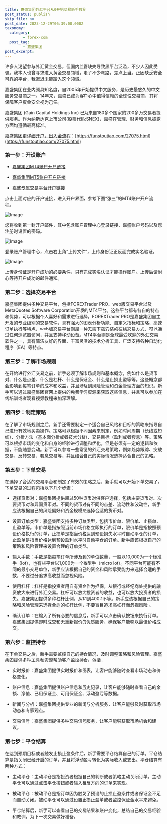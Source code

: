 ```yaml
---
title: 嘉盛集团外汇平台从0开始交易新手教程
post_status: publish
skip_file: no
post_date: 2023-12-29T06:39:00.000Z
taxonomy:
  category:
        - forex-com
  post_tag:
        - 嘉盛集团
post_excerpt: 
---
```

许多人渴望参与外汇黄金交易，但国内监管缺失导致黑平台泛滥，不少人因此受骗。我本人也曾寻求进入黄金交易领域，走了不少弯路，差点上当。正因缺乏安全可靠的平台，我迟迟未能踏入这个领域。

嘉盛集团在业内颇具知名度，自2005年开始提供中文服务，是历史最悠久的中文服务交易商之一。14年来，嘉盛已成为客户心中值得信赖的全球性交易商，其将保障客户资金安全视为己任。

嘉盛集团 (Gain Capital Holdings Inc) 已为来自180多个国家的200多万交易者提供服务。作为纳斯达克上市公司(股票代码:SNEX)，嘉盛在管理、财务和信息披露方面均遵循最高标准。

[嘉盛集团更详细开户，出入金流程](https://funstoutiao.com/27075.html)：[https://funstoutiao.com/27075.html](https://funstoutiao.com/27075.html)

### 第一步：开设账户

* [嘉盛集团MT4账户开户链接](https://s.ssgg.net/jsmt4)

* [嘉盛集团MT5账户开户链接](https://s.ssgg.net/jsmt5)

* [嘉盛专属交易平台开户链接](https://s.ssgg.net/js)

点击上面对应的开户链接，进入开户界面，参考下图“张三”的MT4账户开户流程。

![Image](https://prod-files-secure.s3.us-west-2.amazonaws.com/39ed1227-6d7d-4570-be36-9ccd4a2c4241/7a167aea-686b-400d-af59-4e18eb607a40/640.png?X-Amz-Algorithm=AWS4-HMAC-SHA256&X-Amz-Content-Sha256=UNSIGNED-PAYLOAD&X-Amz-Credential=ASIAZI2LB466UNEXDRMR%2F20251024%2Fus-west-2%2Fs3%2Faws4_request&X-Amz-Date=20251024T041312Z&X-Amz-Expires=3600&X-Amz-Security-Token=IQoJb3JpZ2luX2VjEJv%2F%2F%2F%2F%2F%2F%2F%2F%2F%2FwEaCXVzLXdlc3QtMiJIMEYCIQCkAv24%2FCvDTfkEYBjGtuQJXRdVpyzYo5ssPCMf3J%2FZmQIhAJgsqj6ycv8DyhOuDaWYLg0ZNzjKUIyk4BgOf1NT4itRKv8DCFQQABoMNjM3NDIzMTgzODA1Igxu%2BAT8SSQwzxGrfXAq3AOcmvB2mn2QPnVPef9nQ6FlkcE05PCi9mWm7tcPwjYi%2BaT5fin8O081BZ5d0mWtT6vdkcDBwzEZMgDINYYTXM77SUtwOsSLS8bh49lz7BOJrk7kNfBlcCH6fLPu%2Bfl9myhCRtjD5JFYwvrzBoo9IbcH7rf3w1CmeAHKuPjfWc8mBDuv9d%2Bwcn085i6nmo0S6FwFPvaBLFjVY32CN%2BDrNk5zGLHBxs88o5VVbzo%2FcjRSWM9fxV0R42XW0o68BbhpnFnjV1oUelD3BFFP%2BAE%2FV%2F%2BIf2UWDAuDyzM2zysWA1iqjapyd3%2Fnp9uKJ3Dc1R31OP%2BXqZjk0GCvsRKjcPklJ76%2BYVae7qOBu%2FjPSEsDWnLV08chdiAtcZVGIokkA6Ob70NPDt2HxVAWoIbLlr05bWJH5w5w4PF6r3B65fWrDif3Vat3RqmH2RLFLPTV1yYsqSC36OzsfCp4yZwJ5HAALKVubuluQcGG5jvLbcwZ9I8b1sLGj8msfg1Ec%2BID93gaPmWoOjE8hBjh7RuHmCFPLMDnEMyuBI7NLjJhNc8ROuuFdYoVfzehYwLMT%2B4Kd294IA0W668JT2fx5QfjUKg%2B96INihXRXuXaX7uiQrxDfJcyqt2o6lt5LuZ%2FnZ%2B5NTCby%2BvHBjqkASaD1iEMLkSXZzsJewl09YyaCyT3RZzHjN7iD15K3uBLj%2B4VVp2bh6YX7ClYuqYydmybuZTN3xftYssfF0pyplxZG7diTR56KErYwfh88x9rkpdtabeZ4pjZtvjNwpNqE4uAkwkPQR4eC%2FTnrmU9xlWd8agYbfCXPcrkqPBSOyjdj8uWTSQ6QpDafmf97HjZ%2FTwOaTtwW7JjQA8xMqaqZU3Lphcl&X-Amz-Signature=1e723bc266a58275de426be8b0a943de8f3266d6b9d5b3721065b4f98be0ae7b&X-Amz-SignedHeaders=host&x-amz-checksum-mode=ENABLED&x-id=GetObject)

您将收到第一封开户邮件，其中包含账户管理中心登录链接、嘉盛账户号码以及您注册时设置的密码。

![Image](https://prod-files-secure.s3.us-west-2.amazonaws.com/39ed1227-6d7d-4570-be36-9ccd4a2c4241/eaa1c6b3-2877-4284-a0e1-530e222c27fb/image.png?X-Amz-Algorithm=AWS4-HMAC-SHA256&X-Amz-Content-Sha256=UNSIGNED-PAYLOAD&X-Amz-Credential=ASIAZI2LB466UNEXDRMR%2F20251024%2Fus-west-2%2Fs3%2Faws4_request&X-Amz-Date=20251024T041312Z&X-Amz-Expires=3600&X-Amz-Security-Token=IQoJb3JpZ2luX2VjEJv%2F%2F%2F%2F%2F%2F%2F%2F%2F%2FwEaCXVzLXdlc3QtMiJIMEYCIQCkAv24%2FCvDTfkEYBjGtuQJXRdVpyzYo5ssPCMf3J%2FZmQIhAJgsqj6ycv8DyhOuDaWYLg0ZNzjKUIyk4BgOf1NT4itRKv8DCFQQABoMNjM3NDIzMTgzODA1Igxu%2BAT8SSQwzxGrfXAq3AOcmvB2mn2QPnVPef9nQ6FlkcE05PCi9mWm7tcPwjYi%2BaT5fin8O081BZ5d0mWtT6vdkcDBwzEZMgDINYYTXM77SUtwOsSLS8bh49lz7BOJrk7kNfBlcCH6fLPu%2Bfl9myhCRtjD5JFYwvrzBoo9IbcH7rf3w1CmeAHKuPjfWc8mBDuv9d%2Bwcn085i6nmo0S6FwFPvaBLFjVY32CN%2BDrNk5zGLHBxs88o5VVbzo%2FcjRSWM9fxV0R42XW0o68BbhpnFnjV1oUelD3BFFP%2BAE%2FV%2F%2BIf2UWDAuDyzM2zysWA1iqjapyd3%2Fnp9uKJ3Dc1R31OP%2BXqZjk0GCvsRKjcPklJ76%2BYVae7qOBu%2FjPSEsDWnLV08chdiAtcZVGIokkA6Ob70NPDt2HxVAWoIbLlr05bWJH5w5w4PF6r3B65fWrDif3Vat3RqmH2RLFLPTV1yYsqSC36OzsfCp4yZwJ5HAALKVubuluQcGG5jvLbcwZ9I8b1sLGj8msfg1Ec%2BID93gaPmWoOjE8hBjh7RuHmCFPLMDnEMyuBI7NLjJhNc8ROuuFdYoVfzehYwLMT%2B4Kd294IA0W668JT2fx5QfjUKg%2B96INihXRXuXaX7uiQrxDfJcyqt2o6lt5LuZ%2FnZ%2B5NTCby%2BvHBjqkASaD1iEMLkSXZzsJewl09YyaCyT3RZzHjN7iD15K3uBLj%2B4VVp2bh6YX7ClYuqYydmybuZTN3xftYssfF0pyplxZG7diTR56KErYwfh88x9rkpdtabeZ4pjZtvjNwpNqE4uAkwkPQR4eC%2FTnrmU9xlWd8agYbfCXPcrkqPBSOyjdj8uWTSQ6QpDafmf97HjZ%2FTwOaTtwW7JjQA8xMqaqZU3Lphcl&X-Amz-Signature=8989183e728a399eface3caa497590ffc11a4af5fd4928870600dcc90985f056&X-Amz-SignedHeaders=host&x-amz-checksum-mode=ENABLED&x-id=GetObject)

登录账户管理中心，点击右上角“上传文件”，上传身份证正反面完成实名验证。

![Image](https://prod-files-secure.s3.us-west-2.amazonaws.com/39ed1227-6d7d-4570-be36-9ccd4a2c4241/54090639-09fc-46b4-a135-e0289f707147/image.png?X-Amz-Algorithm=AWS4-HMAC-SHA256&X-Amz-Content-Sha256=UNSIGNED-PAYLOAD&X-Amz-Credential=ASIAZI2LB466UNEXDRMR%2F20251024%2Fus-west-2%2Fs3%2Faws4_request&X-Amz-Date=20251024T041312Z&X-Amz-Expires=3600&X-Amz-Security-Token=IQoJb3JpZ2luX2VjEJv%2F%2F%2F%2F%2F%2F%2F%2F%2F%2FwEaCXVzLXdlc3QtMiJIMEYCIQCkAv24%2FCvDTfkEYBjGtuQJXRdVpyzYo5ssPCMf3J%2FZmQIhAJgsqj6ycv8DyhOuDaWYLg0ZNzjKUIyk4BgOf1NT4itRKv8DCFQQABoMNjM3NDIzMTgzODA1Igxu%2BAT8SSQwzxGrfXAq3AOcmvB2mn2QPnVPef9nQ6FlkcE05PCi9mWm7tcPwjYi%2BaT5fin8O081BZ5d0mWtT6vdkcDBwzEZMgDINYYTXM77SUtwOsSLS8bh49lz7BOJrk7kNfBlcCH6fLPu%2Bfl9myhCRtjD5JFYwvrzBoo9IbcH7rf3w1CmeAHKuPjfWc8mBDuv9d%2Bwcn085i6nmo0S6FwFPvaBLFjVY32CN%2BDrNk5zGLHBxs88o5VVbzo%2FcjRSWM9fxV0R42XW0o68BbhpnFnjV1oUelD3BFFP%2BAE%2FV%2F%2BIf2UWDAuDyzM2zysWA1iqjapyd3%2Fnp9uKJ3Dc1R31OP%2BXqZjk0GCvsRKjcPklJ76%2BYVae7qOBu%2FjPSEsDWnLV08chdiAtcZVGIokkA6Ob70NPDt2HxVAWoIbLlr05bWJH5w5w4PF6r3B65fWrDif3Vat3RqmH2RLFLPTV1yYsqSC36OzsfCp4yZwJ5HAALKVubuluQcGG5jvLbcwZ9I8b1sLGj8msfg1Ec%2BID93gaPmWoOjE8hBjh7RuHmCFPLMDnEMyuBI7NLjJhNc8ROuuFdYoVfzehYwLMT%2B4Kd294IA0W668JT2fx5QfjUKg%2B96INihXRXuXaX7uiQrxDfJcyqt2o6lt5LuZ%2FnZ%2B5NTCby%2BvHBjqkASaD1iEMLkSXZzsJewl09YyaCyT3RZzHjN7iD15K3uBLj%2B4VVp2bh6YX7ClYuqYydmybuZTN3xftYssfF0pyplxZG7diTR56KErYwfh88x9rkpdtabeZ4pjZtvjNwpNqE4uAkwkPQR4eC%2FTnrmU9xlWd8agYbfCXPcrkqPBSOyjdj8uWTSQ6QpDafmf97HjZ%2FTwOaTtwW7JjQA8xMqaqZU3Lphcl&X-Amz-Signature=02357d020c26600d7a62fe110e4e02a97efa9aa3d5902c2d063e46d93ff52f77&X-Amz-SignedHeaders=host&x-amz-checksum-mode=ENABLED&x-id=GetObject)

上传身份证是开户成功的必要条件，只有完成实名认证才能操作账户。上传后请耐心等待开户成功的邮件通知。

### 第二步：选择交易平台

嘉盛集团提供多种交易平台，包括FOREXTrader PRO、web版交易平台以及MetaQuotes Software Corporation开发的MT4平台。这些平台都有各自的特点和优势，可以根据个人喜好和需求进行选择。FOREXTrader PRO是嘉盛集团自主开发的专业级别的交易软件，具有强大的图表分析功能、自定义指标和策略、高速订单执行等特点。web版交易平台则是一种无需下载安装的在线交易方式，可以通过任何浏览器访问，并且支持移动设备。MT4平台则是全球最受欢迎的外汇交易软件之一，具有简洁友好的界面、丰富灵活的技术分析工具、广泛支持各种自动化程序（EA）等特点。

### 第三步：了解市场规则

在开始进行外汇交易之前，新手必须了解市场规则和基本概念，例如什么是货币对、什么是点差、什么是杠杆、什么是保证金、什么是止损止盈等等。这些概念都会影响到每笔订单的成本和收益，并且涉及到风险管理和资金管理方面的知识。新手可以通过嘉盛集团官网上提供的免费学习资源来获取这些信息，并且可以参加在线培训或者观看视频教程来加深理解。

### 第四步：制定策略

在了解了市场规则之后，新手还需要制定一个适合自己风格和目标的策略来指导自己进行有效地买卖操作。策略可以根据不同因素来制定，例如时间周期（长线或短线）、分析方法（基本面分析或者技术分析）、交易目标（盈利或者套息）等。策略可以根据市场的变化和自身的经验进行调整和优化，但是必须有一定的逻辑和依据，不能随意变动。新手可以参考一些常见的外汇交易策略，例如趋势跟踪、突破交易、反转交易、套息交易等，并且结合自己的实际情况选择适合自己的策略。

### 第五步：下单交易

在选择了合适的交易平台和制定了有效的策略之后，新手就可以开始下单交易了。下单交易的过程包括以下几个步骤：

* 选择货币对：嘉盛集团提供超过50种货币对供客户选择，包括主要货币对、次要货币对和异国货币对。不同的货币对有不同的点差、流动性和波动性，新手应该根据自己的风险偏好和资金规模来选择合适的货币对。

* 设置订单类型：嘉盛集团支持多种订单类型，包括市价单、限价单、止损单、止盈单等。市价单是指按照当前市场价格立即执行的订单，限价单是指按照预设价格执行的订单，止损单是指当价格达到预设损失水平时自动平仓的订单，止盈单是指当价格达到预设盈利水平时自动平仓的订单。新手应该根据自己的策略和风险管理来设置合理的订单类型。

* 输入手数：手数是指每笔订单所涉及到的单位数量，一般以10,000为一个标准手（lot），也有些平台以1,000为一个微型手（micro lot）。不同平台可能有不同的最小交易单位，新手应该根据自己的资金和风险承受能力来选择合适的手数，不要过分追求高收益而忽视风险。

* 使用杠杆：杠杆是指投资者用自有资金作为担保，从银行或经纪商处提供的融资放大来进行外汇交易。杠杆可以放大投资者的收益，也可以放大投资者的损失。嘉盛集团提供多种杠杆比例，从1:1到400:1不等。新手应该根据自己的策略和风险管理来选择合适的杠杆比例，不要盲目追求高杠杆而忽视风险 。

* 确认订单：在输入了所有必要的信息后，新手可以点击确认按钮来执行订单。嘉盛集团提供即时成交和无重新报价的优质服务，确保客户能够以最佳价格成交。

### 第六步：监控持仓

在下单交易之后，新手需要监控自己的持仓情况，及时调整策略和风险管理。嘉盛集团提供多种工具和资源帮助客户监控持仓，包括：

* 实时报价：嘉盛集团提供实时报价和图表，让客户能够随时查看市场动态和价格变化。

* 账户信息：嘉盛集团提供账户信息和历史记录，让客户能够随时查看自己的余额、净值、已用保证金、可用保证金、浮动盈亏等数据。

* 新闻与分析：嘉盛集团提供专业的新闻与分析服务，让客户能够及时获取市场动态和专家观点。

* 交易信号：嘉盛集团提供多种交易信号服务，让客户能够获取市场机会和建议。

### 第七步：平仓结算

在达到预期目标或者触发止损止盈条件后，新手需要平仓结算自己的订单。平仓结算是指关闭已经开启的订单，并且将浮动盈亏转化为实际收入或支出。平仓结算有两种方式：

* 主动平仓：主动平仓是指投资者根据自己的判断或者策略主动关闭订单。主动平仓可以通过点击平仓按钮或者输入相反方向的订单来实现。

* 被动平仓：被动平仓是指订单因为触发了预设的止损止盈条件或者保证金不足而自动关闭。被动平仓可以通过设置止损止盈单或者监控保证金水平来避免。

* 平仓结算后，新手可以查看自己的交易结果和账户变化，总结自己的交易经验和教训，为下一次交易做好准备。